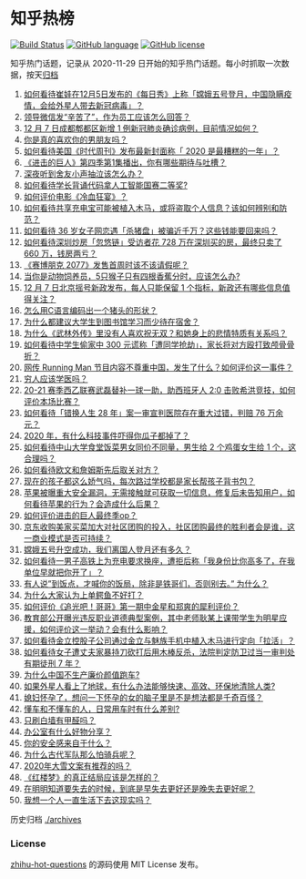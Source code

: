 # 知乎热榜
[![Build Status](https://github.com/ToWeLong/zhihu-hot-questions/workflows/CI/badge.svg)](https://github.com/ToWeLong/zhihu-hot-questions/actions)
[![GitHub language](https://img.shields.io/badge/language-golang-orange.svg)](https://golang.org/)
[![GitHub license](https://img.shields.io/github/license/ToWeLong/zhihu-hot-questions)](https://github.com/ToWeLong/zhihu-hot-questions/blob/main/LICENSE)

知乎热门话题，记录从 2020-11-29 日开始的知乎热门话题。每小时抓取一次数据，按天[归档](./archives)

<!-- BEGIN -->

1. [如何看待崔娃在12月5日发布的《每日秀》上称「嫦娥五号登月，中国隐瞒疫情，会给外星人带去新冠病毒」？](https://www.zhihu.com/question/433586955)
1. [领导微信发“辛苦了”，作为员工应该怎么回答？](https://www.zhihu.com/question/340318133)
1. [12 月 7 日成都郫都区新增 1 例新冠肺炎确诊病例，目前情况如何？](https://www.zhihu.com/question/433716648)
1. [你是真的喜欢你的男朋友吗？](https://www.zhihu.com/question/375806159)
1. [如何看待美国《时代周刊》发布最新封面称「 2020 是最糟糕的一年」？](https://www.zhihu.com/question/433689306)
1. [《进击的巨人》第四季第1集播出，你有哪些期待与吐槽？](https://www.zhihu.com/question/433502722)
1. [深夜听到舍友小声抽泣该怎么办？](https://www.zhihu.com/question/432023305)
1. [如何看待学长背诵代码拿人工智能国赛二等奖?](https://www.zhihu.com/question/433551646)
1. [如何评价电影《冷血狂宴》？](https://www.zhihu.com/question/433260013)
1. [如何看待共享充电宝可能被植入木马，或将盗取个人信息？该如何辨别和防范？](https://www.zhihu.com/question/433542310)
1. [如何看待 36 岁女子网恋遇「杀猪盘」被骗近千万？这些钱能要回来吗？](https://www.zhihu.com/question/433550710)
1. [如何看待深圳炒房「忽悠链」受访者花 728 万在深圳买的房，最终只卖了 660 万，钱房两亏？](https://www.zhihu.com/question/433512623)
1. [《赛博朋克 2077》发售首周时该不该请假呢？](https://www.zhihu.com/question/432721075)
1. [当你是动物饲养员，5只猴子只有四根香蕉分时，应该怎么办?](https://www.zhihu.com/question/428857383)
1. [12 月 7 日北京摇号新政发布，每人只能保留 1 个指标，新政还有哪些信息值得关注？](https://www.zhihu.com/question/433679129)
1. [怎么用C语言编码出一个猪头的形状？](https://www.zhihu.com/question/429329860)
1. [为什么都建议大学生到图书馆学习而少待在宿舍？](https://www.zhihu.com/question/352541463)
1. [为什么《武林外传》里没有人喜欢祝无双？和她身上的悲情特质有关系吗？](https://www.zhihu.com/question/22106619)
1. [如何看待中学生偷家中 300 元谎称「遭同学抢劫」，家长将对方殴打致颅骨骨折？](https://www.zhihu.com/question/433678713)
1. [网传 Running Man 节目内容不尊重中国，发生了什么？如何评价这一事件？](https://www.zhihu.com/question/433696788)
1. [穷人应该学医吗？](https://www.zhihu.com/question/432190235)
1. [20-21 赛季西乙联赛武磊替补一球一助，助西班牙人 2:0 击败希洪竞技，如何评价本场比赛？](https://www.zhihu.com/question/433663431)
1. [如何看待「错换人生 28 年」案一审宣判医院存在重大过错，判赔 76 万余元？](https://www.zhihu.com/question/433692092)
1. [2020 年，有什么科技事件吓得你瓜子都掉了？](https://www.zhihu.com/question/433465795)
1. [如何看待中山大学食堂饭菜男女同价不同量，男生给 2 个鸡蛋女生给 1 个，这合理吗？](https://www.zhihu.com/question/433720460)
1. [如何看待欧文和詹姆斯先后取关对方？](https://www.zhihu.com/question/433675894)
1. [现在的孩子都这么娇气吗，每次路过学校都是家长帮孩子背书包？](https://www.zhihu.com/question/428176297)
1. [苹果被曝重大安全漏洞，无需接触就可获取一切信息，修复后未告知用户，如何看待苹果的行为？会造成什么后果？](https://www.zhihu.com/question/433405498)
1. [如何评价进击的巨人最终季op？](https://www.zhihu.com/question/433658138)
1. [京东收购美家买菜加大对社区团购的投入，社区团购最终的胜利者会是谁，这一商业模式是否可持续？](https://www.zhihu.com/question/433680842)
1. [嫦娥五号升空成功，我们离国人登月还有多久？](https://www.zhihu.com/question/431816357)
1. [如何看待一男子高铁上为充电要求换座，遭拒后称「我身份比你高多了，在我单位早就把你开了」？](https://www.zhihu.com/question/433708901)
1. [有人说”到饭点，才喊你的饭局，除非是铁哥们，否则别去。” 为什么？](https://www.zhihu.com/question/424940007)
1. [为什么大家认为上单鳄鱼不好打？](https://www.zhihu.com/question/433093941)
1. [如何评价《追光吧！哥哥》第一期中金星和郑爽的犀利评价？](https://www.zhihu.com/question/433509573)
1. [教育部公开曝光违反职业道德典型案例，其中老师耿某上课带学生为明星应援，如何评价这一举动？会有什么影响？](https://www.zhihu.com/question/433706878)
1. [如何看待金立控股子公司通过金立与魅族手机中植入木马进行定向「拉活」？](https://www.zhihu.com/question/433493706)
1. [如何看待女子遭丈夫家暴持刀砍打后用木棒反杀，法院判定防卫过当一审判处有期徒刑 7 年？](https://www.zhihu.com/question/433745511)
1. [为什么中国不生产廉价颜值跑车?](https://www.zhihu.com/question/430224174)
1. [如果外星人看上了地球，有什么办法能够快速、高效、环保地清除人类?](https://www.zhihu.com/question/433172821)
1. [媳妇怀孕了，想问一下怀孕的女的脑子里是不是想法都是千奇百怪？](https://www.zhihu.com/question/279874589)
1. [懂车和不懂车的人，日常用车时有什么差别?](https://www.zhihu.com/question/323302262)
1. [只刷白墙有甲醛吗？](https://www.zhihu.com/question/294018472)
1. [办公室有什么好物分享？](https://www.zhihu.com/question/430532257)
1. [你的安全感来自于什么？](https://www.zhihu.com/question/344995960)
1. [为什么古代军队那么怕骑兵呢？](https://www.zhihu.com/question/374172140)
1. [2020年大雪文案有推荐的吗？](https://www.zhihu.com/question/432787864)
1. [《红楼梦》的真正结局应该是怎样的？](https://www.zhihu.com/question/55429853)
1. [在明明知道要失去的时候，到底是早失去更好还是晚失去更好呢？](https://www.zhihu.com/question/430167093)
1. [我想一个人一直生活下去这现实吗？](https://www.zhihu.com/question/329880098)

<!-- END -->

历史归档 [./archives](./archives)


### License
[zhihu-hot-questions](https://github.com/towelong/zhihu-hot-questions) 的源码使用 MIT License 发布。